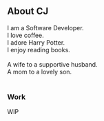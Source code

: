 ## About CJ

I am a Software Developer. <br />
I love coffee. <br />
I adore Harry Potter. <br />
I enjoy reading books. <br /> 
<br />
A wife to a supportive husband. <br />
A mom to a lovely son. <br />
<br />

### Work

WIP
